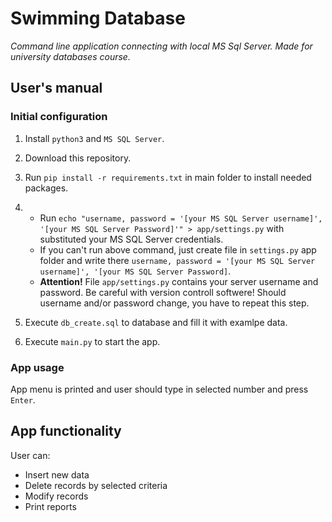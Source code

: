 # Swimming Database

*Command line application connecting with local MS Sql Server. Made for university databases course.*

## User's manual

### Initial configuration

1. Install `python3` and `MS SQL Server`.
2. Download this repository.
3. Run `pip install -r requirements.txt` in main folder to install needed packages.
4. * Run `echo "username, password = '[your MS SQL Server username]', '[your MS SQL Server Password]'" > app/settings.py` with substituted your MS SQL Server credentials.
   * If you can't run above command, just create file in `settings.py` app folder and write there `username, password = '[your MS SQL Server username]', '[your MS SQL Server Password]`.
   * **Attention!**
File `app/settings.py` contains your server username and password. Be careful with version controll softwere! Should username and/or password change, you have to repeat this step.

5. Execute `db_create.sql` to database and fill it with examlpe data.
6. Execute `main.py` to start the app.

### App usage

App menu is printed and user should type in selected number and press `Enter`.

## App functionality

User can:

* Insert new data
* Delete records by selected criteria
* Modify records
* Print reports

